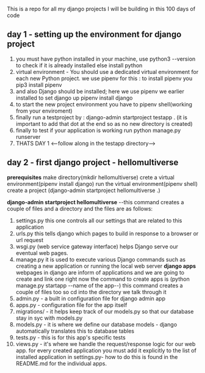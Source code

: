 This is a repo for all my django projects I will be building in this 100 days of code
## day 1 - setting up the environment for django project
1. you must have python installed in your machine, use python3 --version to check if it is already installed else install python
2. virtual environment - You should use a dedicated
virtual environment for each new Python project. we use pipenv for this : to install pipenv you pip3 install pipenv
3. and also Django should be installed; here we use pipenv we earlier installed to set django up pipenv install django
4. to start the new project environment you have to pipenv shell(working from your enviroment)
5. finally run a testproject by : django-admin startproject testapp . (it is important to add that dot at the end so as no new directory is created)
6. finally to test if your application is working run python manage.py runserver
7. THATS DAY 1
<--follow along in the testapp directory-->

## day 2 - first django project - hellomultiverse
**prerequisites**
make directory(mkdir hellomultiverse)
crete a virtual environment(pipenv install django)
run the virtual environment(pipenv shell)
create a project (django-admin startproject hellomultiverse .)

**django-admin startproject hellomultiverse**
--this command creates a couple of files and a directory and the files are as follows:
1. settings.py
this one controls all our settings that are related to this application
2. urls.py
this tells django which pages to build in response to a browser or url request
3. wsgi.py (web service gateway interface)
helps Django serve our eventual web pages.
4. manage.py
it is used to execute various Django commands such as creating a new application or running the local web server
**django apps**
webpages in django are inform of applications and we are going to create and link one right now
the command to create apps is (python manage.py startapp --name of the app--)
this command creates a couple of files too so cd into the directory we talk through it
1. admin.py - a built in configuration file for django admin app
2. apps.py - configuration file for the app itself
3. migrations/ - it helps keep track of our models.py so that our database stay in syc with models.py
4. models.py - it is where we define our database models - django automatically translates this to database tables
5. tests.py - this is for this app's specific tests
6. views.py - it's where we handle the request/response logic for our web app.
for every created application you must add it explicitly to the list of installed application in settings.py- how to do this is found in the README.md for the individual apps.